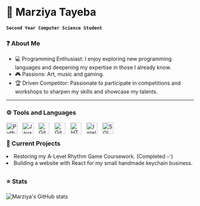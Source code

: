 <h1> 🌸 Marziya Tayeba </h1>

**` Second Year Computer Science Student `**

<h3>❓ About Me</h3>
<ul>
  <li>💻 Programming Enthusiast: I enjoy exploring new programming languages and deepening my expertise in those I already know.</li>
  <li>🎮 Passions: Art, music and gaming. </li>
  <li>🏆 Driven Competitor: Passionate to participate in competitions and workshops to sharpen my skills and showcase my talents.</li>
</ul>

---

<h3>⚙️ Tools and Languages</h3>

<img align="left" alt="Python" width="30px" style="padding-right:10px;" src="https://www.vectorlogo.zone/logos/python/python-icon.svg" />
<img align="left" alt="Java" width="30px" style="padding-right:10px;" src="https://www.vectorlogo.zone/logos/java/java-icon.svg"/>
<img align="left" alt="Git" width="30px" style="padding-right:10px;" src="https://www.vectorlogo.zone/logos/git-scm/git-scm-icon.svg" />
<img align="left" alt="Github" width="30px" style="padding-right:10px;" src="https://www.vectorlogo.zone/logos/github/github-tile.svg" />
<img align="left" alt="HTML" width="30px" style="padding-right:10px;" src="https://cdn.jsdelivr.net/gh/devicons/devicon@latest/icons/html5/html5-original-wordmark.svg" />
<img align="left" alt="IntelliJ" width="30px" style="padding-right:10px;" src="https://cdn.jsdelivr.net/gh/devicons/devicon@latest/icons/intellij/intellij-original.svg" />
<img align="left" alt="SQL" width="30px" style="padding-right:10px;" src="https://cdn.jsdelivr.net/gh/devicons/devicon@latest/icons/mysql/mysql-original.svg" />
<br/>

##

<h3>🌱 Current Projects</h3>
<ug>
  <li>Restoring my A-Level Rhythm Game Coursework. (Completed ✅)</li>
  <li>Building a website with React for my small handmade keychain business.</li>
</ug>

##

<h3>⭐ Stats</h3>

![Marziya's GitHub stats](https://github-readme-stats.vercel.app/api?username=marziya72&show_icons=true&theme=onedark)

